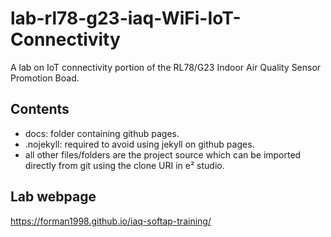 # lab-rl78-g23-iaq-WiFi-IoT-Connectivity
A lab on IoT connectivity portion of the RL78/G23 Indoor Air Quality Sensor Promotion Boad.

## Contents
- docs: folder containing github pages.
- .nojekyll: required to avoid using jekyll on github pages.
- all other files/folders are the project source which can be imported directly from git using the clone URI in e² studio.

## Lab webpage
https://forman1998.github.io/iaq-softap-training/

